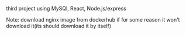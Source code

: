 third project using MySQl, React, Node.js/express

Note: download nginx image from dockerhub if for some reason it won't download it(its should download it by itself)
